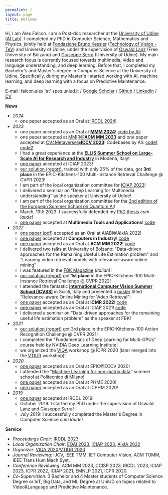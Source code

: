 ```yaml
---
permalink: /
layout: page
title: Welcome
---
```


Hi, I am Alex Falcon. I am a Post-doc researcher at the [University of Udine](https://www.uniud.it/it) ([AI Lab](http://ailab.uniud.it/)). I completed my PhD in Computer Science, Mathematics and Physics, jointly held at [Fondazione Bruno Kessler](https://www.fbk.eu/it/) ([Technology of Vision - TeV](https://tev.fbk.eu/)) and University of Udine, under the supervision of [Oswald Lanz](https://www.unibz.it/it/faculties/engineering/academic-staff/person/46208-oswald-lanz) (Free University of Bolzano) and [Giuseppe Serra](https://people.uniud.it/page/giuseppe.serra) (University of Udine). My main research focus is currently focused towards multimedia, video and language understanding, and deep learning. Before that, I completed my Bachelor's and Master's degree in Computer Science at the University of Udine. Specifically, during my Master's I started working with AI, machine learning, and deep learning with a focus on Predictive Maintenance.

E-mail: falcon.alex 'at' spes.uniud.it / [Google Scholar](https://scholar.google.com/citations?user=sHPhexYAAAAJ&hl=it) / [Github](https://github.com/aranciokov) / [LinkedIn](https://www.linkedin.com/in/alex-falcon-9b1a231a3) / [CV](https://github.com/aranciokov/aranciokov.github.io/blob/master/CV-1.pdf)

**News**
* _2024_
  * one paper accepted as an Oral at [IRCDL 2024](https://ceur-ws.org/Vol-3643/paper17.pdf)!
* _2023_
  * one paper accepted as an Oral at [**MMM 2024**](https://link.springer.com/chapter/10.1007/978-3-031-53311-2_35)! [code by Ali](https://github.com/aliabdari/NLP_to_rank_artistic_Metaverses)
  * one paper accepted at [MMIR@**ACM MM 2023**](https://dl.acm.org/doi/abs/10.1145/3606040.3617445) and one paper accepted at [CV4Metaverse@**ICCV 2023**](https://openaccess.thecvf.com/content/ICCV2023W/CV4Metaverse/html/Abdari_FArMARe_a_Furniture-Aware_Multi-Task_Methodology_for_Recommending_Apartments_Based_on_ICCVW_2023_paper.html)! Codebases by Ali: [code1](https://github.com/aliabdari/Metaverse_Retrieval) [code2](https://github.com/aliabdari/FArMARe)
  * I had a great experience at the **[ELLIS Summer School on Large-Scale AI for Research and Industry](https://www.ellis.unimore.it/summer-school/)** in Modena, Italy!
  * [one paper](https://link.springer.com/chapter/10.1007/978-3-031-43153-1_16) accepted at ICIAP 2023!
  * [our solution (report)](https://arxiv.org/abs/2306.15445), trained with only 25\% of the data, got **3rd place** in the EPIC-Kitchens-100 Multi-Instance Retrieval Challenge @ CVPR 2023!
  * I am part of the local organization committee for [ICIAP 2023](https://iciap2023.org/)!
  * I delivered a seminar on "Deep Learning for Multimedia understanding" as the speaker at University of Udine!
  * I am part of the local organization committee for the [2nd edition of the European Summer School on Quantum AI](http://eqai.eu/)!
  * March, 13th 2023: I successfully defended my [PhD thesis](https://air.uniud.it/handle/11390/1252364) _cum laude_!
  * [one paper](https://link.springer.com/article/10.1007/s11042-023-14333-0) accepted at **Multimedia Tools and Applications**! [code](https://github.com/aranciokov/MT-VideoQA)
* _2022_
  * [one paper (pdf)](https://ceur-ws.org/Vol-3463/paper2.pdf) accepted as an Oral at AIABI@AIxIA 2022!
  * [one paper](https://www.sciencedirect.com/science/article/abs/pii/S0166361522001592) accepted at **Computers in Industry**! [code](https://github.com/aranciokov/NTM-For-RULEstimation)
  * [one paper](https://dl.acm.org/doi/abs/10.1145/3503161.3548365) accepted as an Oral at **ACM MM 2022**! [code](https://github.com/aranciokov/FSMMDA_VideoRetrieval)
  * I delivered two talks at University of Bolzano: "Data-driven approaches for the Remaining Useful Life Estimation problem" and "Learning video retrieval models with relevance-aware online mining"
  * I was featured in the [FBK Magazine](https://magazine.fbk.eu/it/news/un-riconoscimento-internazionale-per-la-comprensione-semantica-di-video/) (_italian_)!
  * [our solution (report)](https://arxiv.org/abs/2206.10903) got **1st place** in the EPIC-Kitchens-100 Multi-Instance Retrieval Challenge @ CVPR 2022!
  * I attended the fantastic **[International Computer Vision Summer School (ICVSS)](https://iplab.dmi.unict.it/icvss2022/)** in Scicli, Italy and presented a [poster](https://github.com/aranciokov/aranciokov.github.io/blob/master/poster_ICVSS-1.pdf) titled "Relevance-aware Online Mining for Video Retrieval"!
  * [one paper](https://dl.acm.org/doi/abs/10.1145/3512527.3531395) accepted as an Oral at **ICMR 2022**! [code](https://github.com/aranciokov/RelevanceMargin-ICMR22)
  * [one paper](https://link.springer.com/chapter/10.1007/978-3-031-06433-3_16) accepted as an Oral at ICIAP 2021! [code](https://github.com/aranciokov/ranp)
  * I delivered a seminar on "Data-driven approaches for the remaining useful life estimation problem" as the speaker at FBK!
* _2021_
  * [our solution (report)](https://arxiv.org/abs/2110.02902) got 3rd place in the EPIC-Kitchens-100 Action Recognition Challenge @ CVPR 2021!
  * I completed the "Fundamentals of Deep Learning for Multi-GPUs" course held by NVIDIA Deep Learning Institute!
  * we organized the [VIQA](https://sites.google.com/view/viqa2020) workshop @ ICPR 2020 (later merged into the [VTIUR](https://sites.google.com/view/vtiur2020/) workshop)!
* _2020_
  * [one paper](https://link.springer.com/chapter/10.1007/978-3-030-66415-2_33) accepted as an Oral at EPIC@ECCV 2020!
  * I attended the "[Machine Learning for non-matrix data](https://boracchi.faculty.polimi.it/teaching/Non-Matrix.htm)" summer school at Politecnico di Milano!
  * [one paper](http://www.papers.phmsociety.org/index.php/phme/article/view/1227) accepted as an Oral at PHME 2020!
  * [one paper](https://ieeexplore.ieee.org/document/9187043) accepted as an Oral at ICPHM 2020!
* _2019_
  * [one paper](https://link.springer.com/chapter/10.1007/978-3-030-39905-4_7) accepted at IRCDL 2019!
  * October 2019: I started my PhD under the supervision of Oswald Lanz and Giuseppe Serra!
  * July 2019: I successfully completed the Master's Degree in Computer Science _cum laude_!

**Service**
* _Proceedings Chair_: [IRCDL 2023](https://ceur-ws.org/Vol-3365/)
* _Local Organization Chair_: [EQAI 2023](http://eqai.eu/), [ICIAP 2023](https://iciap2023.org/), [AIxIA 2022](https://aixia2022.uniud.it/)
* _Organizer_: [VIQA 2020](https://sites.google.com/view/viqa2020)/[VTIUR 2020](https://sites.google.com/view/vtiur2020)
* _Journal Reviewing_: IJCV, IEEE TMM, IET Computer Vision, ACM TOMM, IEEE Trans Hum Mach Syst.
* _Conference Reviewing_: ACM MM 2023, CCISP 2023, IRCDL 2023, ICIAP 2023, ICPR 2022, ICIAP 2021, EMNLP 2021, ICPR 2020.
* _Co-Supervision_: 3 Bachelor and 4 Master students of Computer Science Degree or IoT, Big Data, and ML Degree at UniUD on topics related to Video&Language and Predictive Maintenance.
